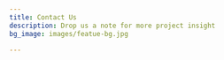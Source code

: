```yaml
---
title: Contact Us
description: Drop us a note for more project insight
bg_image: images/featue-bg.jpg

---
```

